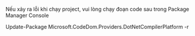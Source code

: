 Nếu xảy ra lỗi khi chạy project, vui lòng chạy đoạn code sau trong
Package Manager Console

Update-Package Microsoft.CodeDom.Providers.DotNetCompilerPlatform -r
